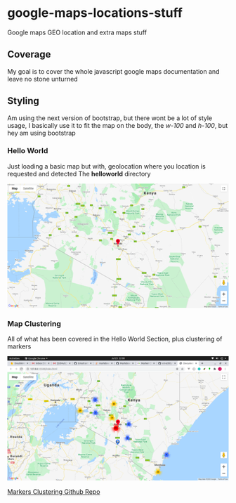 # google-maps-locations-stuff
Google maps GEO location and extra maps stuff

## Coverage

My goal is to cover the whole javascript google maps documentation and leave no stone unturned

## Styling

Am using the next version of bootstrap, but there wont be a lot of style usage, I basically use it to fit the
map on the body, the *w-100* and *h-100*, but hey am using bootstrap

### Hello World

Just loading a basic map but with, geolocation where you location is requested and detected
The **helloworld** directory

![Basic Map, Center Marker Based GEO Location](https://github.com/AzengaKevin/maps-locations-stuff/blob/master/helloworld/img/screenshot/helloworld.png)


### Map Clustering

All of what has been covered in the Hello World Section, plus clustering of markers

![Map, with marker clustering](https://github.com/AzengaKevin/maps-locations-stuff/blob/master/maps-clusters-tut/img/screenshots/clusters.png)

[Markers Clustering Github Repo](https://github.com/googlemaps/v3-utility-library/tree/master/packages/markerclustererplus)

